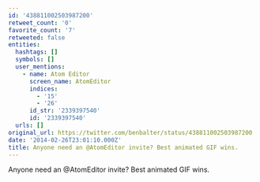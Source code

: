 ```yaml
---
id: '438811002503987200'
retweet_count: '0'
favorite_count: '7'
retweeted: false
entities:
  hashtags: []
  symbols: []
  user_mentions:
    - name: Atom Editor
      screen_name: AtomEditor
      indices:
        - '15'
        - '26'
      id_str: '2339397540'
      id: '2339397540'
  urls: []
original_url: https://twitter.com/benbalter/status/438811002503987200
date: '2014-02-26T23:01:10.000Z'
title: Anyone need an @AtomEditor invite? Best animated GIF wins.
---
```


Anyone need an @AtomEditor invite? Best animated GIF wins.